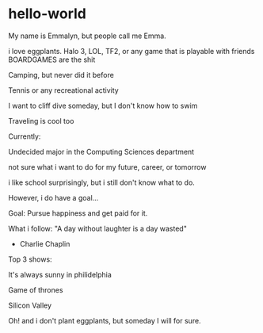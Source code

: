 # hello-world
My name is Emmalyn, but people call me Emma. 

i love eggplants. 
Halo 3, LOL, TF2, or any game that is playable with friends
BOARDGAMES are the shit 

Camping, but never did it before

Tennis or any recreational activity

I want to cliff dive someday, but I don't know how to swim

Traveling is cool too

Currently: 

  Undecided major in the Computing Sciences department

not sure what i want to do for my future, career, or tomorrow

i like school surprisingly, but i still don't know what to do.

However, i do have a goal...

  Goal: 
    Pursue happiness and get paid for it.

What i follow:
"A day without laughter is a day wasted"
- Charlie Chaplin

Top 3 shows: 

  It's always sunny in philidelphia
  
  Game of thrones 
  
  Silicon Valley
  
Oh! and i don't plant eggplants, but someday I will for sure.
